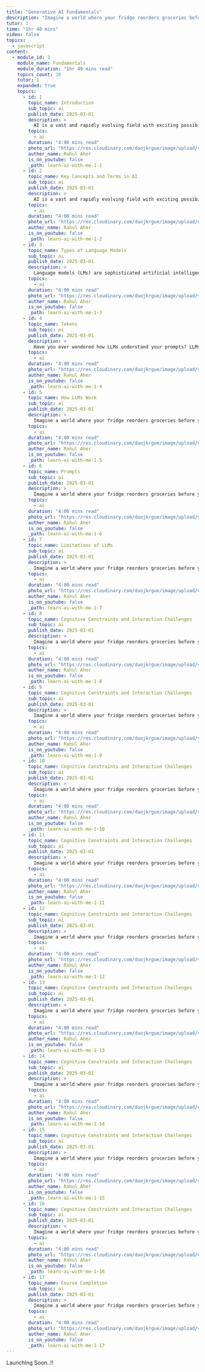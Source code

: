```yaml
---
title: "Generative AI Fundamentals"
description: "Imagine a world where your fridge reorders groceries before you run out, and your car avoids rush hour traffic like a seasoned pro. This isn't science fiction anymore – it's the exciting frontier of Artificial Intelligence (AI)"
tutor: 1
time: "1hr 40 mins"
video: false
topics:
  - javascript
content:
  - module_id: 1
    module_name: Fundamentals
    module_duration: "1hr 40 mins read"
    topics_count: 16
    tutor: 1
    expanded: true
    topics:
      - id: 1
        topic_name: Introduction
        sub_topic: ai
        publish_date: 2025-03-01
        description: >
          AI is a vast and rapidly evolving field with exciting possibilities. The expansion and evolution of this complex field involve various systems and concepts. These include machine learning (ML), deep learning (DL), natural language processing (NLP), generative AI (GenAI), and language models (LM).
        topics:
          - ai
        duration: "4:00 mins read"
        photo_url: "https://res.cloudinary.com/duojkrgue/image/upload/v1758777282/Portfolio/aiCourse/Learn_AI_eyag79.png"
        auther_name: Rahul Aher
        is_on_youtube: false
        _path: learn-ai-with-me-1-1
      - id: 2
        topic_name: Key Concepts and Terms in AI
        sub_topic: ai
        publish_date: 2025-03-01
        description: >
          AI is a vast and rapidly evolving field with exciting possibilities. The expansion and evolution of this complex field involve various systems and concepts. These include machine learning (ML), deep learning (DL), natural language processing (NLP), generative AI (GenAI), and language models (LM). 
        topics:
          - ai
        duration: "4:00 mins read"
        photo_url: "https://res.cloudinary.com/duojkrgue/image/upload/v1758777282/Portfolio/aiCourse/Learn_AI_eyag79.png"
        auther_name: Rahul Aher
        is_on_youtube: false
        _path: learn-ai-with-me-1-2
      - id: 3
        topic_name: Types of Language Models
        sub_topic: ai
        publish_date: 2025-03-01
        description: >
          Language models (LMs) are sophisticated artificial intelligence systems meticulously trained on extensive textual datasets to comprehend and produce human language. 
        topics:
          - ai
        duration: "4:00 mins read"
        photo_url: "https://res.cloudinary.com/duojkrgue/image/upload/v1758777282/Portfolio/aiCourse/Learn_AI_eyag79.png"
        auther_name: Rahul Aher
        is_on_youtube: false
        _path: learn-ai-with-me-1-3
      - id: 4
        topic_name: Tokens
        sub_topic: ai
        publish_date: 2025-03-01
        description: >
          Have you ever wondered how LLMs understand your prompts? LLMs break down the prompts into tiny building blocks called tokens.
        topics:
          - ai
        duration: "4:00 mins read"
        photo_url: "https://res.cloudinary.com/duojkrgue/image/upload/v1758777282/Portfolio/aiCourse/Learn_AI_eyag79.png"
        auther_name: Rahul Aher
        is_on_youtube: false
        _path: learn-ai-with-me-1-4
      - id: 5
        topic_name: How LLMs Work
        sub_topic: ai
        publish_date: 2025-03-01
        description: >
          Imagine a world where your fridge reorders groceries before you run out, and your car avoids rush hour traffic like a seasoned pro. This isn't science fiction anymore – it's the exciting frontier of Artificial Intelligence (AI)
        topics:
          - ai
        duration: "4:00 mins read"
        photo_url: "https://res.cloudinary.com/duojkrgue/image/upload/v1758777282/Portfolio/aiCourse/Learn_AI_eyag79.png"
        auther_name: Rahul Aher
        is_on_youtube: false
        _path: learn-ai-with-me-1-5
      - id: 6
        topic_name: Prompts
        sub_topic: ai
        publish_date: 2025-03-01
        description: >
          Imagine a world where your fridge reorders groceries before you run out, and your car avoids rush hour traffic like a seasoned pro. This isn't science fiction anymore – it's the exciting frontier of Artificial Intelligence (AI)
        topics:
          - ai
        duration: "4:00 mins read"
        photo_url: "https://res.cloudinary.com/duojkrgue/image/upload/v1758777282/Portfolio/aiCourse/Learn_AI_eyag79.png"
        auther_name: Rahul Aher
        is_on_youtube: false
        _path: learn-ai-with-me-1-6
      - id: 7
        topic_name: Limitations of LLMs
        sub_topic: ai
        publish_date: 2025-03-01
        description: >
          Imagine a world where your fridge reorders groceries before you run out, and your car avoids rush hour traffic like a seasoned pro. This isn't science fiction anymore – it's the exciting frontier of Artificial Intelligence (AI)
        topics:
          - ai
        duration: "4:00 mins read"
        photo_url: "https://res.cloudinary.com/duojkrgue/image/upload/v1758777282/Portfolio/aiCourse/Learn_AI_eyag79.png"
        auther_name: Rahul Aher
        is_on_youtube: false
        _path: learn-ai-with-me-1-7
      - id: 8
        topic_name: Cognitive Constraints and Interaction Challenges
        sub_topic: ai
        publish_date: 2025-03-01
        description: >
          Imagine a world where your fridge reorders groceries before you run out, and your car avoids rush hour traffic like a seasoned pro. This isn't science fiction anymore – it's the exciting frontier of Artificial Intelligence (AI)
        topics:
          - ai
        duration: "4:00 mins read"
        photo_url: "https://res.cloudinary.com/duojkrgue/image/upload/v1758777282/Portfolio/aiCourse/Learn_AI_eyag79.png"
        auther_name: Rahul Aher
        is_on_youtube: false
        _path: learn-ai-with-me-1-8
      - id: 9
        topic_name: Cognitive Constraints and Interaction Challenges
        sub_topic: ai
        publish_date: 2025-03-01
        description: >
          Imagine a world where your fridge reorders groceries before you run out, and your car avoids rush hour traffic like a seasoned pro. This isn't science fiction anymore – it's the exciting frontier of Artificial Intelligence (AI)
        topics:
          - ai
        duration: "4:00 mins read"
        photo_url: "https://res.cloudinary.com/duojkrgue/image/upload/v1758777282/Portfolio/aiCourse/Learn_AI_eyag79.png"
        auther_name: Rahul Aher
        is_on_youtube: false
        _path: learn-ai-with-me-1-9
      - id: 10
        topic_name: Cognitive Constraints and Interaction Challenges
        sub_topic: ai
        publish_date: 2025-03-01
        description: >
          Imagine a world where your fridge reorders groceries before you run out, and your car avoids rush hour traffic like a seasoned pro. This isn't science fiction anymore – it's the exciting frontier of Artificial Intelligence (AI)
        topics:
          - ai
        duration: "4:00 mins read"
        photo_url: "https://res.cloudinary.com/duojkrgue/image/upload/v1758777282/Portfolio/aiCourse/Learn_AI_eyag79.png"
        auther_name: Rahul Aher
        is_on_youtube: false
        _path: learn-ai-with-me-1-10
      - id: 11
        topic_name: Cognitive Constraints and Interaction Challenges
        sub_topic: ai
        publish_date: 2025-03-01
        description: >
          Imagine a world where your fridge reorders groceries before you run out, and your car avoids rush hour traffic like a seasoned pro. This isn't science fiction anymore – it's the exciting frontier of Artificial Intelligence (AI)
        topics:
          - ai
        duration: "4:00 mins read"
        photo_url: "https://res.cloudinary.com/duojkrgue/image/upload/v1758777282/Portfolio/aiCourse/Learn_AI_eyag79.png"
        auther_name: Rahul Aher
        is_on_youtube: false
        _path: learn-ai-with-me-1-11
      - id: 12
        topic_name: Cognitive Constraints and Interaction Challenges
        sub_topic: ai
        publish_date: 2025-03-01
        description: >
          Imagine a world where your fridge reorders groceries before you run out, and your car avoids rush hour traffic like a seasoned pro. This isn't science fiction anymore – it's the exciting frontier of Artificial Intelligence (AI)
        topics:
          - ai
        duration: "4:00 mins read"
        photo_url: "https://res.cloudinary.com/duojkrgue/image/upload/v1758777282/Portfolio/aiCourse/Learn_AI_eyag79.png"
        auther_name: Rahul Aher
        is_on_youtube: false
        _path: learn-ai-with-me-1-12
      - id: 13
        topic_name: Cognitive Constraints and Interaction Challenges
        sub_topic: ai
        publish_date: 2025-03-01
        description: >
          Imagine a world where your fridge reorders groceries before you run out, and your car avoids rush hour traffic like a seasoned pro. This isn't science fiction anymore – it's the exciting frontier of Artificial Intelligence (AI)
        topics:
          - ai
        duration: "4:00 mins read"
        photo_url: "https://res.cloudinary.com/duojkrgue/image/upload/v1758777282/Portfolio/aiCourse/Learn_AI_eyag79.png"
        auther_name: Rahul Aher
        is_on_youtube: false
        _path: learn-ai-with-me-1-13
      - id: 14
        topic_name: Cognitive Constraints and Interaction Challenges
        sub_topic: ai
        publish_date: 2025-03-01
        description: >
          Imagine a world where your fridge reorders groceries before you run out, and your car avoids rush hour traffic like a seasoned pro. This isn't science fiction anymore – it's the exciting frontier of Artificial Intelligence (AI)
        topics:
          - ai
        duration: "4:00 mins read"
        photo_url: "https://res.cloudinary.com/duojkrgue/image/upload/v1758777282/Portfolio/aiCourse/Learn_AI_eyag79.png"
        auther_name: Rahul Aher
        is_on_youtube: false
        _path: learn-ai-with-me-1-14
      - id: 15
        topic_name: Cognitive Constraints and Interaction Challenges
        sub_topic: ai
        publish_date: 2025-03-01
        description: >
          Imagine a world where your fridge reorders groceries before you run out, and your car avoids rush hour traffic like a seasoned pro. This isn't science fiction anymore – it's the exciting frontier of Artificial Intelligence (AI)
        topics:
          - ai
        duration: "4:00 mins read"
        photo_url: "https://res.cloudinary.com/duojkrgue/image/upload/v1758777282/Portfolio/aiCourse/Learn_AI_eyag79.png"
        auther_name: Rahul Aher
        is_on_youtube: false
        _path: learn-ai-with-me-1-15
      - id: 16
        topic_name: Cognitive Constraints and Interaction Challenges
        sub_topic: ai
        publish_date: 2025-03-01
        description: >
          Imagine a world where your fridge reorders groceries before you run out, and your car avoids rush hour traffic like a seasoned pro. This isn't science fiction anymore – it's the exciting frontier of Artificial Intelligence (AI)
        topics:
          - ai
        duration: "4:00 mins read"
        photo_url: "https://res.cloudinary.com/duojkrgue/image/upload/v1758777282/Portfolio/aiCourse/Learn_AI_eyag79.png"
        auther_name: Rahul Aher
        is_on_youtube: false
        _path: learn-ai-with-me-1-16
      - id: 17
        topic_name: Course Completion
        sub_topic: ai
        publish_date: 2025-03-01
        description: >
          Imagine a world where your fridge reorders groceries before you run out, and your car avoids rush hour traffic like a seasoned pro. This isn't science fiction anymore – it's the exciting frontier of Artificial Intelligence (AI)
        topics:
          - ai
        duration: "4:00 mins read"
        photo_url: "https://res.cloudinary.com/duojkrgue/image/upload/v1758777282/Portfolio/aiCourse/Learn_AI_eyag79.png"
        auther_name: Rahul Aher
        is_on_youtube: false
        _path: learn-ai-with-me-1-17
---
```


Launching Soon..!!